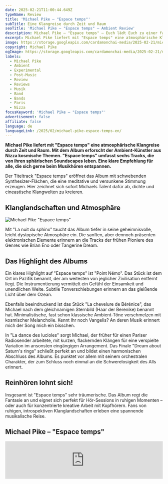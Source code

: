 ```yaml
---
date: 2025-02-21T11:00:44.649Z
typeName: Review
title: 'Michael Pike – "Espace temps"'
subTitle: Eine Klangreise durch Zeit und Raum
seoTitle: 'Michael Pike – "Espace temps" – Ambient Review'
description: Michael Pike – "Espace temps" – Euch lädt Euch zu einer faszinierenden Klangreise ein, die Euch an die entlegensten Orte des Kosmos bringt. Hört jetzt rein!
excerpt: Michael Pike liefert mit "Espace temps" eine atmosphärische Klangreise durch Zeit und Raum. Mit dem Album erforscht der Ambient-Künstler aus Nizza kosmische Themen. "Espace temps" umfasst sechs Tracks, die von ihren sphärischen Soundscapes leben. Eine klare Empfehlung für alle, die sich gerne beim Musikhören entspannen.
image: https://storage.googleapis.com/cardamonchai-media/2025-02-21/michael-pike-espace-temps-soundsvegan-com-jpg-imagine-080818_0c0741_1024_768/640.webp
copyright: Michael Pike
ogImage: https://storage.googleapis.com/cardamonchai-media/2025-02-21/michael-pike-espace-temps-soundsvegan-com-og-jpg-imagine-080828_100b45_1200_628/640.webp
labels:
  - Michael Pike
  - Ambient
  - Experimental
  - Post-Music
  - Review
  - Reviews
  - Musik
  - Band
  - Bands
  - Paris
  - Nizza
focusKeyword: 'Michael Pike – "Espace temps"'
advertisement: false
affiliate: false
language: de
languageLink: /2025/02/michael-pike-espace-temps-en/
---
```


**Michael Pike liefert mit "Espace temps" eine atmosphärische Klangreise durch Zeit und Raum. Mit dem Album erforscht der Ambient-Künstler aus Nizza kosmische Themen. "Espace temps" umfasst sechs Tracks, die von ihren sphärischen Soundscapes leben. Eine klare Empfehlung für alle, die sich gerne beim Musikhören entspannen.**

Der Titeltrack "Espace temps" eröffnet das Album mit schwebenden Synthesizer-Flächen, die eine meditative und versunkene Stimmung erzeugen. Hier zeichnet sich sofort Michaels Talent dafür ab, dichte und cineastische Klangwelten zu kreieren.

## Klanglandschaften und Atmosphäre

![Michael Pike "Espace temps"](https://storage.googleapis.com/cardamonchai-media/2025-02-21/michael-pike-espace-temps-soundsvegan-com-album-artwork-jpg-imagine-080848_070155_700_700/640.webp 'Michael Pike "Espace temps"')

Mit "La nuit du sphinx" taucht das Album tiefer in seine geheimnisvolle, leicht dystopische Atmosphäre ein. Die sanften, aber dennoch präsenten elektronischen Elemente erinnern an die Tracks der frühen Pioniere des Genres wie Brian Eno oder Tangerine Dream.

## Das Highlight des Albums

Ein klares Highlight auf "Espace temps" ist "Point Némo". Das Stück ist dem Ort im Pazifik benannt, der am weitesten von jeglicher Zivilisation entfernt liegt. Die Instrumentierung vermittelt ein Gefühl der Einsamkeit und unendlichen Weite. Subtile Tonverschiebungen erinnern an das gleißende Licht über dem Ozean.

Ebenfalls beeindruckend ist das Stück "La chevelure de Bérénice", das Michael nach dem gleichnamigen Sternbild (Haar der Berenike) benannt hat. Minimalistische, fast schon klassische Ambient-Töne verschmelzen mit kosmischer Melancholie. Kennt Ihr noch Vangelis? An deren Musik erinnert mich der Song mich ein bisschen.

In "La dance des lucioles" sorgt Michael, der früher für einen Pariser Radiosender arbeitete, mit kurzen, flackernden Klängen für eine verspielte Variation im ansonsten eingängigen Arrangement. Das Finale "Dream about Saturn's rings" schließt perfekt an und bildet einen harmonischen Abschluss des Albums. Es punktet vor allem mit seinem orchestralen Charakter, der zum Schluss noch einmal an die Schwerelosigkeit des Alls erinnert.

## Reinhören lohnt sich!

Insgesamt ist "Espace temps" sehr träumerische. Das Album regt die Fantasie an und eignet sich perfekt für Hör-Sessions in ruhigen Momenten – oder auch für konzentrierte kreative Arbeit mit Kopfhörern. Fans von ruhigen, introspektiven Klanglandschaften erleben eine spannende musikalische Reise.

## Michael Pike – "Espace temps"

<iframe
  style="border: 0; width: 100%; height: 120px;"
  src="https://bandcamp.com/EmbeddedPlayer/album=536844105/size=large/bgcol=ffffff/linkcol=5c9b72/tracklist=false/artwork=small/transparent=true/"
  seamless
>
  <a href="https://michaelpike.bandcamp.com/album/espace-temps">
    Espace temps by Michael Pike
  </a>
</iframe>
